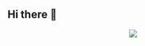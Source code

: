## Hi there 👋

<div align="center"> <img src="https://activity-graph.herokuapp.com/graph?username=sun0225SUN&theme=xcode" /> </div>
